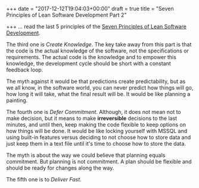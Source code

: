 +++
date = "2017-12-12T19:04:03+00:00"
draft = true
title = "Seven Principles of Lean Software Development Part 2"

+++
... read the last 5 principles of the [Seven Principles of Lean Software Development](https://en.wikipedia.org/wiki/Lean_software_development#Lean_principles). 

The third one is _Create Knowledge_. The key take away from this part is that the code is the actual knowledge of the software, not the specifications or requirements. The actual code is the knowledge and to empower this knowledge, the development cycle should be short with a constant feedback loop.

The myth against it would be that predictions create predictability, but as we all know, in the software world, you can never predict how things will go, how long it will take, what the final result will be. It would be like planning a painting.

The fourth one is _Defer Commitment_. Although, it does not mean not to make decision, but it means to make **irreversible** decisions to the last minutes, and until then, keep making the code flexible to keep options on how things will be done. It would be like locking yourself with MSSQL and using built-in features versus deciding to not choose how to store data and just keep them in a text file until it's time to choose how to store the data.

The myth is about the way we could believe that planning equals commitment. But planning is not commitment. A plan should be flexible and should be ready for changes along the way.

The fifth one is to _Deliver Fast_.